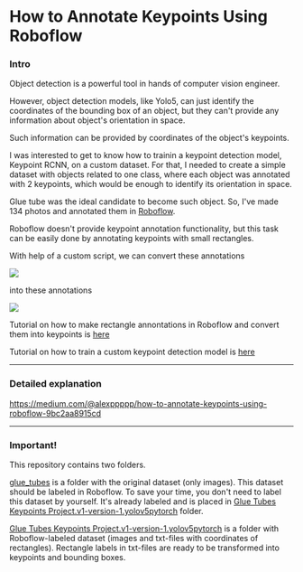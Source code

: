 # How to Annotate Keypoints Using Roboflow

### Intro

Object detection is a powerful tool in hands of computer vision engineer.

However, object detection models, like Yolo5, can just identify the coordinates of the bounding box of an object, but they can't provide any information about object's orientation in space.

Such information can be provided by coordinates of the object's keypoints.

I was interested to get to know how to trainin a keypoint detection model, Keypoint RCNN, on a custom dataset. For that, I needed to create a simple dataset with objects related to one class, where each object was annotated with 2 keypoints, which would be enough to identify its orientation in space.

Glue tube was the ideal candidate to become such object. So, I've made 134 photos and annotated them in [Roboflow](https://roboflow.com/).

Roboflow doesn't provide keypoint annotation functionality, but this task can be easily done by annotating keypoints with small rectangles.

With help of a custom script, we can convert these annotations

![](https://miro.medium.com/max/2000/1*fj_k-Fy8xlILZT5a1z_GnA.png)

into these annotations

![](https://miro.medium.com/max/3600/1*kGvS_5DgueggsDkGfm1PBA.png)

Tutorial on how to make rectangle annontations in Roboflow and convert them into keypoints is [here](https://medium.com/@alexppppp/how-to-annotate-keypoints-using-roboflow-9bc2aa8915cd)

Tutorial on how to train a custom keypoint detection model is [here](https://medium.com/@alexppppp/how-to-train-a-custom-keypoint-detection-model-with-pytorch-d9af90e111da)

---

### Detailed explanation

https://medium.com/@alexppppp/how-to-annotate-keypoints-using-roboflow-9bc2aa8915cd  

---

### Important!

This repository contains two folders.

[glue_tubes](glue_tubes) is a folder with the original dataset (only images). This dataset should be labeled in Roboflow. To save your time, you don't need to label this dataset by yourself. It's already labeled and is placed in [Glue Tubes Keypoints Project.v1-version-1.yolov5pytorch](Glue%20Tubes%20Keypoints%20Project.v1-version-1.yolov5pytorch) folder.

[Glue Tubes Keypoints Project.v1-version-1.yolov5pytorch](Glue%20Tubes%20Keypoints%20Project.v1-version-1.yolov5pytorch) is a folder with Roboflow-labeled dataset (images and txt-files with coordinates of rectangles). Rectangle labels in txt-files are ready to be transformed into keypoints and bounding boxes.
